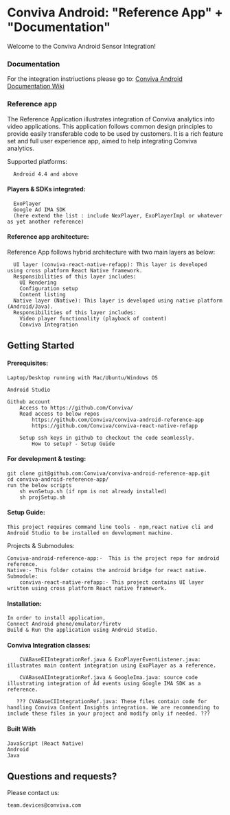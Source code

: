 # Conviva Android: "Reference App" + "Documentation" 

Welcome to the Conviva Android Sensor Integration!

### Documentation
For the integration instriuctions please go to: [Conviva Android Documentation Wiki](https://github.com/konstantin-shinkarenko/doc-sample-proj/wiki)

### Reference app
The Reference Application illustrates integration of Conviva analytics into video applications. 
This application follows common design principles to provide easily transferable code to be used by customers. 
It is a rich feature set and full user experience app, aimed to help integrating Conviva analytics.

Supported platforms: 
```
  Android 4.4 and above
```

#### Players & SDKs integrated: 
```
  ExoPlayer
  Google Ad IMA SDK
  (here extend the list : include NexPlayer, ExoPlayerImpl or whatever as yet another reference)
```
#### Reference app architecture:
Reference App follows hybrid architecture with two main layers as below:
```
  UI layer (conviva-react-native-refapp): This layer is developed using cross platform React Native framework.
  Responsibilities of this layer includes:
    UI Rendering
    Configuration setup
    Content listing
  Native layer (Native): This layer is developed using native platform (Android/Java).
  Responsibilities of this layer includes:
    Video player functionality (playback of content)
    Conviva Integration
```
## Getting Started

#### Prerequisites:
```
Laptop/Desktop running with Mac/Ubuntu/Windows OS

Android Studio

Github account
    Access to https://github.com/Conviva/
    Read access to below repos
        https://github.com/Conviva/conviva-android-reference-app
        https://github.com/Conviva/conviva-react-native-refapp
        
    Setup ssh keys in github to checkout the code seamlessly.
        How to setup? - Setup Guide
```              
#### For development & testing:
```
git clone git@github.com:Conviva/conviva-android-reference-app.git
cd conviva-android-reference-app/
run the below scripts
    sh evnSetup.sh (if npm is not already installed)
    sh projSetup.sh
```

#### Setup Guide:
```
This project requires command line tools - npm,react native cli and Android Studio to be installed on development machine.
```

Projects & Submodules:
```
Conviva-android-reference-app:-  This is the project repo for android reference.
Native:- This folder cotains the android bridge for react native.
Submodule:
    conviva-react-native-refapp:- This project contains UI layer written using cross platform React native framework.
```
#### Installation:
```
In order to install application,
Connect Android phone/emulator/firetv
Build & Run the application using Android Studio.
```

#### Conviva Integration classes:
```
    CVABaseEIIntegrationRef.java & ExoPlayerEventListener.java: illustrates main content integration using ExoPlayer as a reference.

    CVABaseAIIntegrationRef.java & GoogleIma.java: source code illustrating integration of Ad events using Google IMA SDK as a reference.

   ??? CVABaseCIIntegrationRef.java: These files contain code for handling Conviva Content Insights integration. We are recommending to include these files in your project and modify only if needed. ???
```
#### Built With
```
JavaScript (React Native)
Android
Java
```
## Questions and requests? 
Please contact us: 
```
team.devices@conviva.com
```
